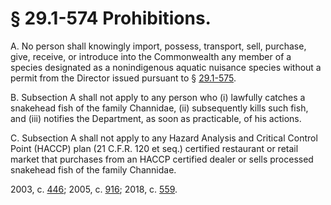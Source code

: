 # § 29.1-574 Prohibitions.

<p>A. No person shall knowingly import, possess, transport, sell, purchase, give, receive, or introduce into the Commonwealth any member of a species designated as a nonindigenous aquatic nuisance species without a permit from the Director issued pursuant to § <a href='/vacode/29.1-575/'>29.1-575</a>.</p><p>B. Subsection A shall not apply to any person who (i) lawfully catches a snakehead fish of the family Channidae, (ii) subsequently kills such fish, and (iii) notifies the Department, as soon as practicable, of his actions.</p><p>C. Subsection A shall not apply to any Hazard Analysis and Critical Control Point (HACCP) plan (21 C.F.R. 120 et seq.) certified restaurant or retail market that purchases from an HACCP certified dealer or sells processed snakehead fish of the family Channidae.</p><p>2003, c. <a href='http://lis.virginia.gov/cgi-bin/legp604.exe?031+ful+CHAP0446'>446</a>; 2005, c. <a href='http://lis.virginia.gov/cgi-bin/legp604.exe?051+ful+CHAP0916'>916</a>; 2018, c. <a href='http://lis.virginia.gov/cgi-bin/legp604.exe?181+ful+CHAP0559'>559</a>.</p>
